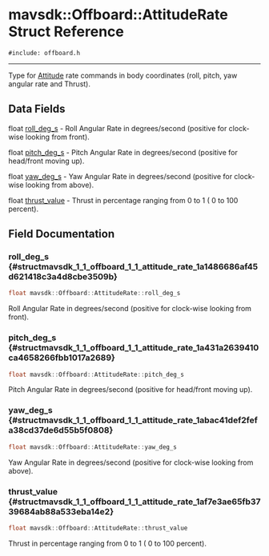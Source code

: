 # mavsdk::Offboard::AttitudeRate Struct Reference
`#include: offboard.h`

----


Type for [Attitude](structmavsdk_1_1_offboard_1_1_attitude.md) rate commands in body coordinates (roll, pitch, yaw angular rate and Thrust). 


## Data Fields


float [roll_deg_s](#structmavsdk_1_1_offboard_1_1_attitude_rate_1a1486686af45d621418c3a4d8cbe3509b)  - Roll Angular Rate in degrees/second (positive for clock-wise looking from front).

float [pitch_deg_s](#structmavsdk_1_1_offboard_1_1_attitude_rate_1a431a2639410ca4658266fbb1017a2689)  - Pitch Angular Rate in degrees/second (positive for head/front moving up).

float [yaw_deg_s](#structmavsdk_1_1_offboard_1_1_attitude_rate_1abac41def2fefa38cd37de6d55b5f0808)  - Yaw Angular Rate in degrees/second (positive for clock-wise looking from above).

float [thrust_value](#structmavsdk_1_1_offboard_1_1_attitude_rate_1af7e3ae65fb3739684ab88a533eba14e2)  - Thrust in percentage ranging from 0 to 1 ( 0 to 100 percent).


## Field Documentation


### roll_deg_s {#structmavsdk_1_1_offboard_1_1_attitude_rate_1a1486686af45d621418c3a4d8cbe3509b}

```cpp
float mavsdk::Offboard::AttitudeRate::roll_deg_s
```


Roll Angular Rate in degrees/second (positive for clock-wise looking from front).


### pitch_deg_s {#structmavsdk_1_1_offboard_1_1_attitude_rate_1a431a2639410ca4658266fbb1017a2689}

```cpp
float mavsdk::Offboard::AttitudeRate::pitch_deg_s
```


Pitch Angular Rate in degrees/second (positive for head/front moving up).


### yaw_deg_s {#structmavsdk_1_1_offboard_1_1_attitude_rate_1abac41def2fefa38cd37de6d55b5f0808}

```cpp
float mavsdk::Offboard::AttitudeRate::yaw_deg_s
```


Yaw Angular Rate in degrees/second (positive for clock-wise looking from above).


### thrust_value {#structmavsdk_1_1_offboard_1_1_attitude_rate_1af7e3ae65fb3739684ab88a533eba14e2}

```cpp
float mavsdk::Offboard::AttitudeRate::thrust_value
```


Thrust in percentage ranging from 0 to 1 ( 0 to 100 percent).

